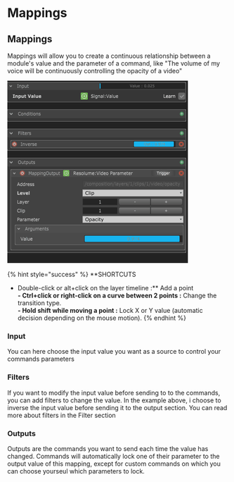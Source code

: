 # Mappings

## Mappings

Mappings will allow you to create a continuous relationship between a module's value and the parameter of a command, like "The volume of my voice will be continuously controlling the opacity of a video"

![](../.gitbook/assets/mapping.gif)

{% hint style="success" %}
**SHORTCUTS  
- Double-click or alt+click on the layer timeline :** Add a point  
**- Ctrl+click or right-click on a curve between 2 points :** Change the transition type.  
**- Hold shift while moving a point :** Lock X or Y value \(automatic decision depending on the mouse motion\).
{% endhint %}



### Input

You can here choose the input value you want as a source to control your commands parameters

### Filters

If you want to modify the input value before sending to to the commands, you can add filters to change the value. In the example above, i choose to inverse the input value before sending it to the output section. You can read more about filters in the Filter section

### Outputs

Outputs are the commands you want to send each time the value has changed. Commands will automatically lock one of their parameter to the output value of this mapping, except for custom commands on which you can choose yourseul which parameters to lock.

